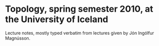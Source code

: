 # Topology, spring semester 2010, at the University of Iceland

Lecture notes, mostly typed verbatim from lectures given by Jón Ingólfur Magnússon.